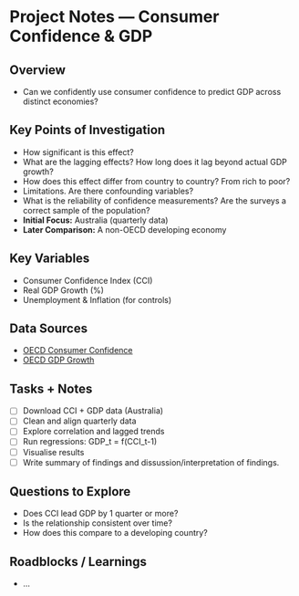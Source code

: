 # Project Notes — Consumer Confidence & GDP

## Overview
- Can we confidently use consumer confidence to predict GDP across distinct economies?

## Key Points of Investigation
- How significant is this effect?
- What are the lagging effects? How long does it lag beyond actual GDP growth?
- How does this effect differ from country to country? From rich to poor?
- Limitations. Are there confounding variables?
- What is the reliability of confidence measurements? Are the surveys a correct sample of the population?
- **Initial Focus:** Australia (quarterly data)
- **Later Comparison:** A non-OECD developing economy

## Key Variables
- Consumer Confidence Index (CCI)
- Real GDP Growth (%)
- Unemployment & Inflation (for controls)

## Data Sources
- [OECD Consumer Confidence](https://data.oecd.org/leadind/consumer-confidence-index-cci.htm)
- [OECD GDP Growth](https://data.oecd.org/gdp/quarterly-gdp.htm)

## Tasks + Notes
- [ ] Download CCI + GDP data (Australia)
- [ ] Clean and align quarterly data
- [ ] Explore correlation and lagged trends
- [ ] Run regressions: GDP_t = f(CCI_t-1)
- [ ] Visualise results
- [ ] Write summary of findings and dissussion/interpretation of findings.

## Questions to Explore
- Does CCI lead GDP by 1 quarter or more?
- Is the relationship consistent over time?
- How does this compare to a developing country?

## Roadblocks / Learnings
- ...
